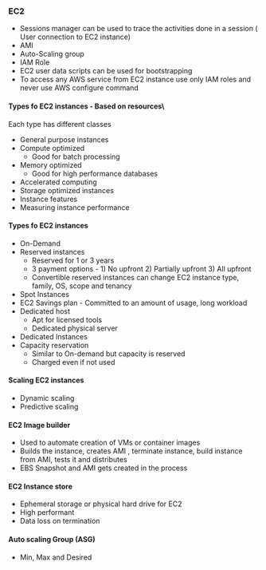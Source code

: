 ### EC2

- Sessions manager can be used to trace the activities done in a session ( User connection to EC2 instance)
- AMI
- Auto-Scaling group
- IAM Role
- EC2 user data scripts can be used for bootstrapping
- To access any AWS service from EC2 instance use only IAM roles and never use AWS configure command

#### Types fo EC2 instances - Based on resources\
Each type has different classes
- General purpose instances
- Compute optimized
  - Good for batch processing 
- Memory optimized
  - Good for high performance databases
- Accelerated computing
- Storage optimized instances
- Instance features
- Measuring instance performance

#### Types fo EC2 instances
- On-Demand
- Reserved instances
  - Reserved for 1 or 3 years
  - 3 payment options - 1) No upfront 2) Partially upfront 3) All upfront
  - Convertible reserved instances can change EC2 instance type, family, OS, scope and tenancy
- Spot Instances
- EC2 Savings plan - Committed to an amount of usage, long workload
- Dedicated host
  - Apt for licensed tools
  - Dedicated physical server
- Dedicated Instances
- Capacity reservation
  - Similar to On-demand but capacity is reserved
  - Charged even if not used

#### Scaling EC2 instances
- Dynamic scaling
- Predictive scaling

#### EC2 Image builder
- Used to automate creation of VMs or container images
- Builds the instance, creates AMI , terminate instance, build instance from AMI, tests it and distributes
- EBS Snapshot and AMI gets created in the process 

#### EC2 Instance store
- Ephemeral storage or physical hard drive for EC2
- High performant
- Data loss on termination

#### Auto scaling Group (ASG)
- Min, Max and Desired


